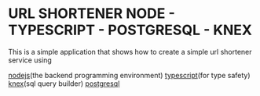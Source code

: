 # URL SHORTENER NODE - TYPESCRIPT - POSTGRESQL - KNEX

This is a simple application that shows how to create a simple url shortener service using

[nodejs](https://nodejs.org/en)(the backend programming environment)
[typescript](https://typescriptlang.org)(for type safety)
[knex](https://knexjs.org/)(sql query builder)
[postgresql](https://postgresql.org)
